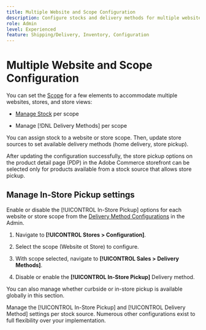```yaml
---
title: Multiple Website and Scope Configuration
description: Configure stocks and delivery methods for multiple websites and store scopes.
role: Admin
level: Experienced
feature: Shipping/Delivery, Inventory, Configuration
---
```

# Multiple Website and Scope Configuration

You can set the [Scope](https://experienceleague.adobe.com/en/docs/commerce-admin/start/setup/websites-stores-views#scope-settings) for a few elements to accommodate multiple websites, stores, and store views:

- [Manage Stock](https://experienceleague.adobe.com/en/docs/commerce-admin/inventory/stocks/stocks-manage) per scope

- Manage [!DNL Delivery Methods] per scope

You can assign stock to a website or store scope. Then, update store sources to set available delivery methods (home delivery, store pickup).

After updating the configuration successfully, the store pickup options on the product detail page (PDP) in the Adobe Commerce storefront can be selected only for products available from a stock source that allows store pickup.

## Manage In-Store Pickup settings

Enable or disable the [!UICONTROL In-Store Pickup] options for each website or store scope from the [Delivery Method Configurations](enable-general.md#delivery-methods) in the Admin.

1. Navigate to **[!UICONTROL Stores > Configuration]**.

1. Select the scope (Website ot Store) to configure.

1. With scope selected, navigate to **[!UICONTROL Sales > Delivery Methods]**.

1. Disable or enable the **[!UICONTROL In-Store Pickup]** Delivery method.

You can also manage whether curbside or in-store pickup is available globally in this section.

Manage the [!UICONTROL In-Store Pickup] and [!UICONTROL Delivery Method] settings per stock source. Numerous other configurations exist to full flexibility over your implementation.
